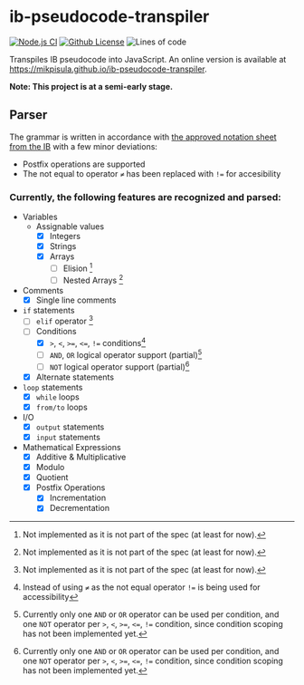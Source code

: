 # ib-pseudocode-transpiler
[![Node.js CI](https://github.com/MikPisula/ib-pseudocode-transpiler/actions/workflows/node.js.yml/badge.svg?branch=main)](https://github.com/MikPisula/ib-pseudocode-transpiler/actions/workflows/node.js.yml)
[![Github License](https://img.shields.io/github/license/MikPisula/ib-pseudocode-transpiler)](https://github.com/MikPisula/ib-pseudocode-transpiler/blob/main/LICENSE)
![Lines of code](https://img.shields.io/tokei/lines/github/MikPisula/ib-pseudocode-transpiler)

Transpiles IB pseudocode into JavaScript. An online version is available at https://mikpisula.github.io/ib-pseudocode-transpiler.

**Note: This project is at a semi-early stage.**

## Parser
The grammar is written in accordance with [the approved notation sheet from the IB](https://computersciencewiki.org/images/3/3e/Approved_notation_for_developing_pseudocode.pdf) with a few minor deviations:

- Postfix operations are supported
- The not equal to operator `≠` has been replaced with `!=` for accesibility

### Currently, the following features are recognized and parsed:
- Variables
  - Assignable values
    - [x] Integers
    - [x] Strings
    - [x] Arrays
      - [ ] Elision [^3]
      - [ ] Nested Arrays [^3]
- Comments
  - [x] Single line comments
- `if` statements
  - [ ] `elif` operator [^3]
  - [ ] Conditions
    - [x] `>`, `<`, `>=`, `<=`, `!=` conditions[^1]
    - [ ] `AND`, `OR` logical operator support (partial)[^2]
    - [ ] `NOT` logical operator support (partial)[^2]
  - [x] Alternate statements
- `loop` statements
  - [x] `while` loops
  - [x] `from/to` loops
- I/O
  - [x] `output` statements
  - [x] `input` statements
- Mathematical Expressions
  - [x] Additive & Multiplicative
  - [x] Modulo
  - [x] Quotient
  - [x] Postfix Operations
    - [x] Incrementation
    - [x] Decrementation

[^1]: Instead of using `≠` as the not equal operator `!=` is being used for accessibility
[^2]: Currently only one `AND` or `OR` operator can be used per condition, and one `NOT` operator per `>`, `<`, `>=`, `<=`, `!=` condition, since condition scoping has not been implemented yet.
[^3]: Not implemented as it is not part of the spec (at least for now).
